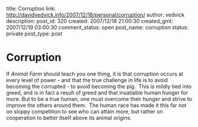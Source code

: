 title: Corruption
link: http://davidvedvick.info/2007/12/18/personal/corruption/
author: vedvick
description: 
post_id: 320
created: 2007/12/18 21:00:30
created_gmt: 2007/12/19 03:00:30
comment_status: open
post_name: corruption
status: private
post_type: post

# Corruption

If _Animal Farm_ should teach you one thing, it is that corruption occurs at every level of power - and that the true challenge in life is to avoid becoming the corrupted - to avoid becoming the pig.  This is mildly tied into greed, and is in fact a result of greed and that insatiable human hunger for more. But to be a true human, one must overcome their hunger and strive to improve the others around them.  The human race has made it this far not on sloppy competition to see who can attain more, but rather on cooperation to better itself above its animal origins.